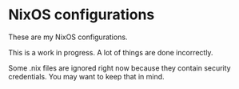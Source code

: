# NixOS configurations

These are my NixOS configurations.

This is a work in progress. A lot of things are done incorrectly.

Some .nix files are ignored right now because they contain security credentials. You may want to keep that in mind.
